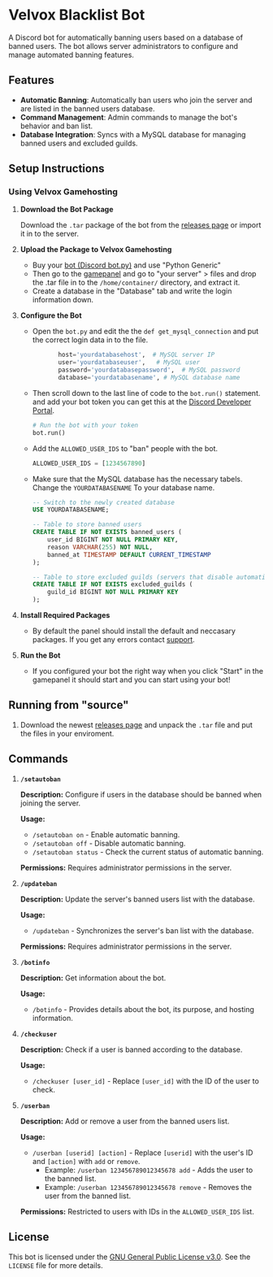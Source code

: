 # Velvox Blacklist Bot

A Discord bot for automatically banning users based on a database of banned users. The bot allows server administrators to configure and manage automated banning features.

## Features

- **Automatic Banning**: Automatically ban users who join the server and are listed in the banned users database.
- **Command Management**: Admin commands to manage the bot's behavior and ban list.
- **Database Integration**: Syncs with a MySQL database for managing banned users and excluded guilds.

## Setup Instructions

### Using Velvox Gamehosting

1. **Download the Bot Package**

   Download the `.tar` package of the bot from the [releases page](https://github.com/Velvox-Cybersecurity/Velvox-Blacklist-Discordbot.py/releases) or import it in to the server.

2. **Upload the Package to Velvox Gamehosting**

    - Buy your [bot (Discord bot.py)](https://billing.velvox.net/index.php/store/discord-bot) and use "Python Generic"
    - Then go to the [gamepanel](https://game.velvox.net) and go to "your server" > files and drop the .tar file in to the `/home/container/` directory, and extract it.
    - Create a database in the "Database" tab and write the login information down.

3. **Configure the Bot**

   - Open the `bot.py` and edit the the `def get_mysql_connection` and put the correct login data in to the file.
     ```python
            host='yourdatabasehost',  # MySQL server IP
            user='yourdatabaseuser',   # MySQL user
            password='yourdatabasepassword',  # MySQL password
            database='yourdatabasename', # MySQL database name
     ```
    - Then scroll down to the last line of code to the `bot.run()` statement. and add your bot token you can get this at the [Discord Developer Portal](https://discord.com/developers).
        ```python
        # Run the bot with your token
        bot.run()
        ```
    - Add the `ALLOWED_USER_IDS` to "ban" people with the bot.
        ```python
        ALLOWED_USER_IDS = [1234567890]
        ```
    - Make sure that the MySQL database has the necessary tabels. Change the `YOURDATABASENAME` To your database name.
        ```sql
        -- Switch to the newly created database
        USE YOURDATABASENAME;

        -- Table to store banned users
        CREATE TABLE IF NOT EXISTS banned_users (
            user_id BIGINT NOT NULL PRIMARY KEY,
            reason VARCHAR(255) NOT NULL,
            banned_at TIMESTAMP DEFAULT CURRENT_TIMESTAMP
        );

        -- Table to store excluded guilds (servers that disable automatic banning)
        CREATE TABLE IF NOT EXISTS excluded_guilds (
            guild_id BIGINT NOT NULL PRIMARY KEY
        );
        ```

4. **Install Required Packages**

   - By default the panel should install the default and neccasary packages. If you get any errors contact [support](https://billing.velvox.net/submitticket.php).

5. **Run the Bot**

   - If you configured your bot the right way when you click "Start" in the gamepanel it should start and you can start using your bot!

## Running from "source"

1. Download the newest [releases page](https://github.com/Velvox-Cybersecurity/Velvox-Blacklist-Discordbot.py/releases) and unpack the `.tar` file and put the files in your enviroment.

## Commands

1. **`/setautoban`**

   **Description:** Configure if users in the database should be banned when joining the server.

   **Usage:**
   - `/setautoban on` - Enable automatic banning.
   - `/setautoban off` - Disable automatic banning.
   - `/setautoban status` - Check the current status of automatic banning.

   **Permissions:** Requires administrator permissions in the server.

2. **`/updateban`**

   **Description:** Update the server's banned users list with the database.

   **Usage:**
   - `/updateban` - Synchronizes the server's ban list with the database.

   **Permissions:** Requires administrator permissions in the server.

3. **`/botinfo`**

   **Description:** Get information about the bot.

   **Usage:**
   - `/botinfo` - Provides details about the bot, its purpose, and hosting information.

4. **`/checkuser`**

   **Description:** Check if a user is banned according to the database.

   **Usage:**
   - `/checkuser [user_id]` - Replace `[user_id]` with the ID of the user to check.

5. **`/userban`**

   **Description:** Add or remove a user from the banned users list.

   **Usage:**
   - `/userban [userid] [action]` - Replace `[userid]` with the user's ID and `[action]` with `add` or `remove`.
     - Example: `/userban 123456789012345678 add` - Adds the user to the banned list.
     - Example: `/userban 123456789012345678 remove` - Removes the user from the banned list.

   **Permissions:** Restricted to users with IDs in the `ALLOWED_USER_IDS` list.

## License

This bot is licensed under the [GNU General Public License v3.0](https://github.com/Velvox-Cybersecurity/Velvox-Blacklist-Discordbot.py/blob/main/LICENSE). See the `LICENSE` file for more details.
